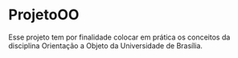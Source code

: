 # ProjetoOO
Esse projeto tem por finalidade colocar em prática os conceitos da disciplina Orientação a Objeto da Universidade de Brasília.
